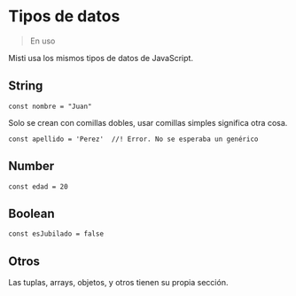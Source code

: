 # Tipos de datos

> En uso

Misti usa los mismos tipos de datos de JavaScript.

## String

```
const nombre = "Juan"
```

Solo se crean con comillas dobles, usar comillas simples significa otra cosa.

```
const apellido = 'Perez'  //! Error. No se esperaba un genérico
```

## Number

```
const edad = 20
```

## Boolean

```
const esJubilado = false
```

## Otros

Las tuplas, arrays, objetos, y otros tienen su propia sección.

